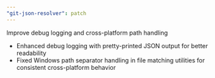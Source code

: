 ```yaml
---
"git-json-resolver": patch
---
```


Improve debug logging and cross-platform path handling

- Enhanced debug logging with pretty-printed JSON output for better readability
- Fixed Windows path separator handling in file matching utilities for consistent cross-platform behavior